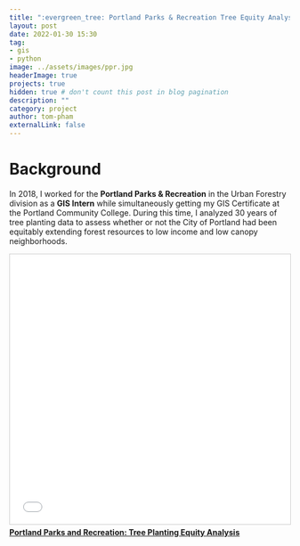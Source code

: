 ```yaml
---
title: ":evergreen_tree: Portland Parks & Recreation Tree Equity Analysis 2018"
layout: post
date: 2022-01-30 15:30
tag: 
- gis
- python
image: ../assets/images/ppr.jpg
headerImage: true
projects: true
hidden: true # don't count this post in blog pagination
description: ""
category: project
author: tom-pham
externalLink: false
---
```


# Background
In 2018, I worked for the **Portland Parks & Recreation** in the Urban Forestry
division as a **GIS Intern** while simultaneously getting my GIS Certificate at 
the Portland Community College. During this time, I analyzed 30 years of tree planting data to assess whether or not the City of Portland had been equitably extending forest resources to low income and low canopy neighborhoods. 

<iframe src="//www.slideshare.net/slideshow/embed_code/key/xzxILD87PdaTNe" width="595" height="485" frameborder="0" marginwidth="0" marginheight="0" scrolling="no" style="border:1px solid #CCC; border-width:1px; margin-bottom:5px; max-width: 100%;" allowfullscreen> </iframe> <div style="margin-bottom:5px"> <strong> <a href="//www.slideshare.net/ssuser87c4b5/portland-parks-and-recreation-tree-planting-equity-analysis" title="Portland Parks and Recreation: Tree Planting Equity Analysis" target="_blank">Portland Parks and Recreation: Tree Planting Equity Analysis</a> </strong></div>
